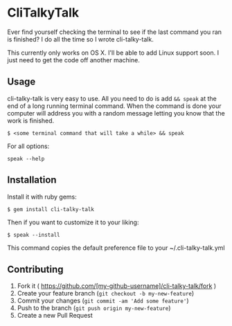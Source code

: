 # CliTalkyTalk

Ever find yourself checking the terminal to see if the last command you ran is finished? I do all the time so I wrote cli-talky-talk.

This currently only works on OS X. I'll be able to add Linux support soon. I just need to get the code off another machine.

## Usage

cli-talky-talk is very easy to use. All you need to do is add `&& speak` at the end of a long running terminal command. When the command is done your computer will address you with a random message letting you know that the work is finished.

```
$ <some terminal command that will take a while> && speak
```

For all options:

```
speak --help
```

## Installation

Install it with ruby gems:

    $ gem install cli-talky-talk

Then if you want to customize it to your liking:

```
$ speak --install
```

This command copies the default preference file to your ~/.cli-talky-talk.yml

## Contributing

1. Fork it ( https://github.com/[my-github-username]/cli-talky-talk/fork )
2. Create your feature branch (`git checkout -b my-new-feature`)
3. Commit your changes (`git commit -am 'Add some feature'`)
4. Push to the branch (`git push origin my-new-feature`)
5. Create a new Pull Request
